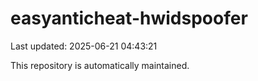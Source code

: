 # easyanticheat-hwidspoofer

Last updated: 2025-06-21 04:43:21

This repository is automatically maintained.
